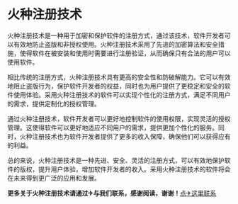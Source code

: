 # 火种注册技术

火种注册技术是一种用于加密和保护软件的注册方式，通过该技术，软件开发者可以有效地防止盗版和非授权使用。火种注册技术采用了先进的加密算法和安全措施，使得软件在被安装和使用时需要进行注册验证，从而确保只有合法的用户可以使用软件。

相比传统的注册方式，火种注册技术具有更高的安全性和防破解能力。它可以有效地阻止盗版行为，保护软件开发者的权益，同时也为用户提供了更稳定和安全的软件使用体验。采用火种注册技术的软件可以实现个性化的注册方式，满足不同用户的需求，提供定制化的授权管理。

通过火种注册技术，软件开发者可以更好地控制软件的使用权限，实现灵活的授权管理。这使得软件可以更好地适应不同用户的需求，提供更加个性化的服务。同时，火种注册技术也为软件开发者提供了更多的收入保障，确保他们可以获得应有的利益。

总的来说，火种注册技术是一种先进、安全、灵活的注册方式，可以有效地保护软件的版权，提升用户体验，增加软件开发者的收入。采用火种注册技术的软件将会在未来得到更广泛的应用和发展。

**更多关于火种注册技术请通过✈与我们联系，感谢阅读，谢谢！**[点✈这里联系](https://t.me/gngwzh)